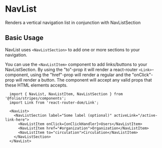 # NavList

Renders a vertical navigation list in conjunction with NavListSection

## Basic Usage
NavList uses `<NavListSection>` to add one or more sections to your navigation.

You can use the `<NavListItem>` component to add links/buttons to your NavListSection. By using the "to"-prop it will render a react-router `<Link>`-component, using the "href"-prop will render a regular <a> and the "onClick"-prop will render a button. The component will accept any valid props that these HTML elements accepts.

```
  import { NavList, NavListItem, NavListSection } from '@folio/stripes/components';
  import Link from 'react-router-dom/Link';

  <NavList>
    <NavListSection label="Some label (optional)" activeLink="/active-link-here">
      <NavListItem onClick={onClickHandler}>Users</NavListItem>
      <NavListItem href="#organization">Organization</NavListItem>
      <NavListItem to="circulation">Circulation</NavListItem>
    </NavListSection>
  </NavList>
```
